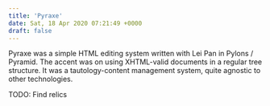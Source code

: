 ```yaml
---
title: 'Pyraxe'
date: Sat, 18 Apr 2020 07:21:49 +0000
draft: false
---
```


Pyraxe was a simple HTML editing system written with Lei Pan in Pylons / Pyramid. The accent was on using XHTML-valid documents in a regular tree structure. It was a tautology-content management system, quite agnostic to other technologies.

TODO: Find relics